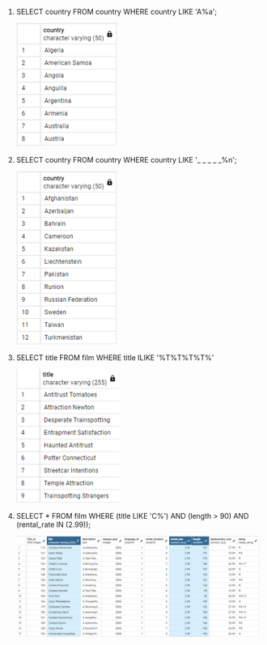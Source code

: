 1. SELECT country FROM country
   WHERE country LIKE 'A%a';

   ![](./images/1.png)

2. SELECT country FROM country
   WHERE country LIKE '_ _ _ _ _%n';

   ![](./images/2.png)

3. SELECT title FROM film
   WHERE title ILIKE '%T%T%T%T%'

   ![](./images/3.png)

4. SELECT \* FROM film
   WHERE (title LIKE 'C%') AND (length > 90) AND (rental_rate IN (2.99));

   ![](./images/4.png)
